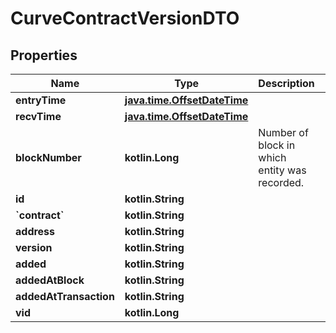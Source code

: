 
# CurveContractVersionDTO

## Properties
Name | Type | Description | Notes
------------ | ------------- | ------------- | -------------
**entryTime** | [**java.time.OffsetDateTime**](java.time.OffsetDateTime.md) |  |  [optional]
**recvTime** | [**java.time.OffsetDateTime**](java.time.OffsetDateTime.md) |  |  [optional]
**blockNumber** | **kotlin.Long** | Number of block in which entity was recorded. |  [optional]
**id** | **kotlin.String** |  |  [optional]
**&#x60;contract&#x60;** | **kotlin.String** |  |  [optional]
**address** | **kotlin.String** |  |  [optional]
**version** | **kotlin.String** |  |  [optional]
**added** | **kotlin.String** |  |  [optional]
**addedAtBlock** | **kotlin.String** |  |  [optional]
**addedAtTransaction** | **kotlin.String** |  |  [optional]
**vid** | **kotlin.Long** |  |  [optional]



